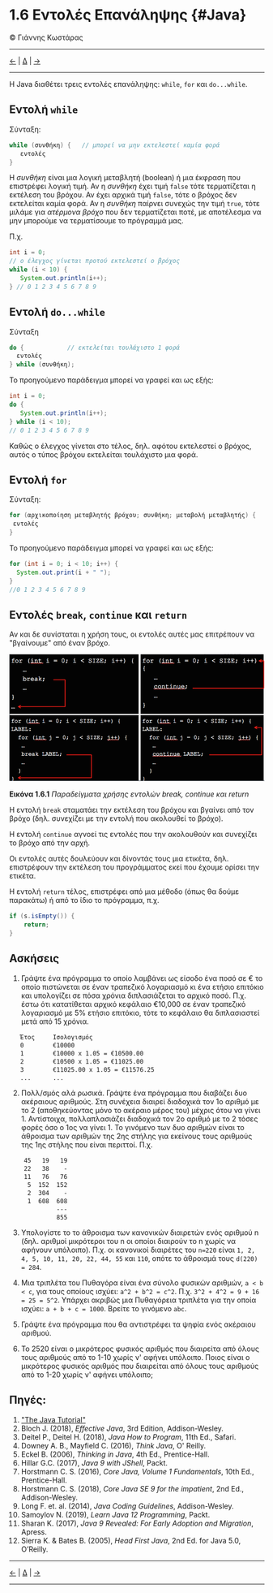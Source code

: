 # 1.6 Εντολές Επανάληψης {#Java} 
© Γιάννης Κωστάρας

---

[<-](../1.5-ControlStatements/README.md) | [Δ](../../README.md) | [->](../1.7-Arrays/README.md)

---

Η Java διαθέτει τρεις εντολές επανάληψης: ```while```, ```for``` και ```do...while```.

## Εντολή ```while```
Σύνταξη:
```java
while (συνθήκη) {	// μπορεί να μην εκτελεστεί καμία φορά
   εντολές
}

```
Η _συνθήκη_ είναι μια λογική μεταβλητή (boolean) ή μια έκφραση που επιστρέφει λογική τιμή. Αν η _συνθήκη_ έχει τιμή ```false``` τότε τερματίζεται η εκτέλεση του βρόχου. Αν έχει αρχικά τιμή ```false```, τότε ο βρόχος δεν εκτελείται καμία φορά. Αν η _συνθήκη_ παίρνει συνεχώς την τιμή ```true```, τότε μιλάμε για _ατέρμονα βρόχο_ που δεν τερματίζεται ποτέ, με αποτέλεσμα να μην μπορούμε να τερματίσουμε το πρόγραμμά μας.

Π.χ.
```java
int i = 0;
// ο έλεγχος γίνεται προτού εκτελεστεί ο βρόχος
while (i < 10) {
   System.out.println(i++);
} // 0 1 2 3 4 5 6 7 8 9 

```

## Εντολή ```do...while```

Σύνταξη
```java
do {			// εκτελείται τουλάχιστο 1 φορά
  εντολές
} while (συνθήκη);
```
Το προηγούμενο παράδειγμα μπορεί να γραφεί και ως εξής:
```java
int i = 0;
do {
   System.out.println(i++);
} while (i < 10);
// 0 1 2 3 4 5 6 7 8 9 
```
Καθώς ο έλεγχος γίνεται στο τέλος, δηλ. αφότου εκτελεστεί ο βρόχος, αυτός ο τύπος βρόχου εκτελείται τουλάχιστο μια φορά.

## Εντολή ```for```
Σύνταξη:
```java
for (αρχικοποίηση μεταβλητής βρόχου; συνθήκη; μεταβολή μεταβλητής) {
 εντολές
}
```
Το προηγούμενο παράδειγμα μπορεί να γραφεί και ως εξής:
```java
for (int i = 0; i < 10; i++) {
  System.out.print(i + " ");
}
//0 1 2 3 4 5 6 7 8 9 
```

## Εντολές ```break```, ```continue``` και ```return```
Αν και δε συνίσταται η χρήση τους, οι εντολές αυτές μας επιτρέπουν να "βγαίνουμε" από έναν βρόχο. 

![](assets/Fig1.png)

**Εικόνα 1.6.1** _Παραδείγματα χρήσης εντολών break, continue και return_

Η εντολή ```break``` σταματάει την εκτέλεση του βρόχου και βγαίνει από τον βρόχο (δηλ. συνεχίζει με την εντολή που ακολουθεί το βρόχο).

Η εντολή ```continue``` αγνοεί τις εντολές που την ακολουθούν και συνεχίζει το βρόχο από την αρχή. 

Οι εντολές αυτές δουλεύουν και δίνοντάς τους μια ετικέτα, δηλ. επιστρέφουν την εκτέλεση του προγράμματος εκεί που έχουμε ορίσει την ετικέτα.

Η εντολή ```return``` τέλος, επιστρέφει από μια μέθοδο (όπως θα δούμε παρακάτω) ή από το ίδιο το πρόγραμμα, π.χ.
```java
if (s.isEmpty()) {
	return;
}
```

## Ασκήσεις
1. Γράψτε ένα πρόγραμμα το οποίο λαμβάνει ως είσοδο ένα ποσό σε € το οποίο πιστώνεται σε έναν τραπεζικό λογαριασμό κι ένα ετήσιο επιτόκιο και υπολογίζει σε πόσα χρόνια διπλασιάζεται το αρχικό ποσό. Π.χ. έστω ότι κατατίθεται αρχικό κεφάλαιο €10,000 σε έναν τραπεζικό λογαριασμό με 5% ετήσιο επιτόκιο, τότε το κεφάλαιο θα διπλασιαστεί μετά από 15 χρόνια.
```
   Έτος 	Ισολογισμός
   0		€10000
   1		€10000 x 1.05 = €10500.00
   2		€10500 x 1.05 = €11025.00
   3		€11025.00 x 1.05 = €11576.25
   ...		...
```   
2. Πολλ/σμός αλά ρωσικά. Γράψτε ένα πρόγραμμα που διαβάζει δυο ακέραιους αριθμούς. Στη συνέχεια διαιρεί διαδοχικά τον 1ο αριθμό με το 2 (αποθηκεύοντας μόνο το ακέραιο μέρος του) μέχρις ότου να γίνει 1. Αντίστοιχα, πολλαπλασιάζει διαδοχικά τον 2ο αριθμό με το 2 τόσες φορές όσο ο 1ος να γίνει 1. Το γινόμενο των δυο αριθμών είναι το άθροισμα των αριθμών της 2ης στήλης για εκείνους τους αριθμούς της 1ης στήλης που είναι περιττοί.
   Π.χ. 
```
	45   19   19
	22   38    -
	11   76   76
	 5  152  152
	 2  304    -
	 1  608  608
	         ---
	         855
```			 
3. Υπολογίστε το το άθροισμα των κανονικών διαιρετών ενός αριθμού n (δηλ. αριθμοί μικρότεροι του n οι οποίοι διαιρούν το n χωρίς να αφήνουν υπόλοιπο). Π.χ. οι κανονικοί διαιρέτες του ```n=220``` είναι ```1, 2, 4, 5, 10, 11, 20, 22, 44, 55``` και ```110```, οπότε το άθροισμά τους ```d(220) = 284```.	

4. Μια τριπλέτα του Πυθαγόρα είναι ένα σύνολο φυσικών αριθμών, ```a < b < c```, για τους οποίους ισχύει: ```a^2 + b^2 = c^2```. Π.χ. ```3^2 + 4^2 = 9 + 16 = 25 = 5^2```. Υπάρχει ακριβώς μια Πυθαγόρεια τριπλέτα για την οποία ισχύει: ```a + b + c = 1000```. Βρείτε το γινόμενο ```abc```. 

5. Γράψτε ένα πρόγραμμα που θα αντιστρέφει τα ψηφία ενός ακέραιου αριθμού.

6. Το 2520 είναι ο μικρότερος φυσικός αριθμός που διαιρείτα από όλους τους αριθμούς από το 1-10 χωρίς ν' αφήνει υπόλοιπο. Ποιος είναι ο μικρότερος φυσικός αριθμός που διαιρείται από όλους τους αριθμούς από το 1-20 χωρίς ν' αφήνει υπόλοιπο;

## Πηγές:
1. ["The Java Tutorial"](https://docs.oracle.com/javase/tutorial/)
1. Bloch J. (2018), _Effective Java_, 3rd Edition, Addison-Wesley.
1. Deitel P., Deitel H. (2018), _Java How to Program_, 11th Ed., Safari.
1. Downey A. B., Mayfield C. (2016), _Think Java_, O' Reilly. 
1. Eckel B. (2006), _Thinking in Java_, 4th Ed., Prentice-Hall.
1. Hillar G.C. (2017), _Java 9 with JShell_, Packt.
1. Horstmann C. S. (2016), _Core Java, Volume 1 Fundamentals_, 10th Ed., Prentice-Hall.
1. Horstmann C. S. (2018), _Core Java SE 9 for the impatient_, 2nd Ed., Addison-Wesley. 
1. Long F. et. al. (2014), _Java Coding Guidelines_, Addison-Wesley.
1. Samoylov N. (2019), _Learn Java 12 Programming_, Packt.
1. Sharan K. (2017), _Java 9 Revealed: For Early Adoption and Migration_, Apress.
1. Sierra K. & Bates B. (2005), _Head First Java_, 2nd Ed. for Java 5.0, O’Reilly.

---

[<-](../1.5-ControlStatements/README.md) | [Δ](../../README.md) | [->](../1.7-Arrays/README.md)

---